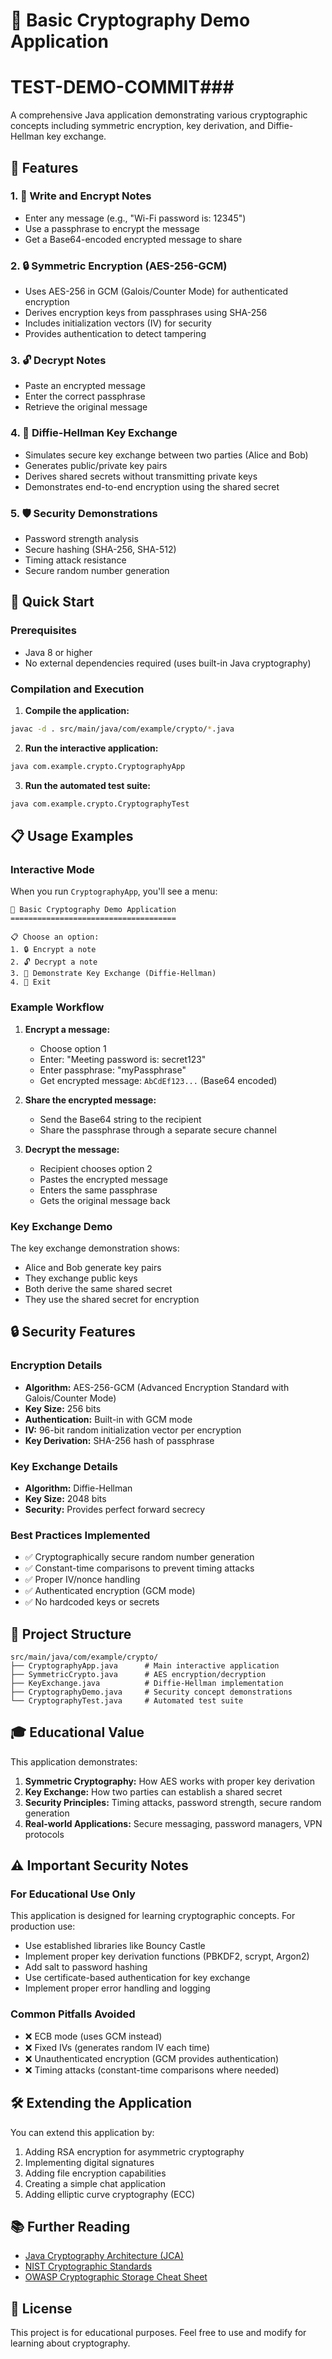 # 🔐 Basic Cryptography Demo Application
# TEST-DEMO-COMMIT###
A comprehensive Java application demonstrating various cryptographic concepts including symmetric encryption, key derivation, and Diffie-Hellman key exchange.

## 🌟 Features

### 1. 📝 Write and Encrypt Notes
- Enter any message (e.g., "Wi-Fi password is: 12345")
- Use a passphrase to encrypt the message
- Get a Base64-encoded encrypted message to share

### 2. 🔒 Symmetric Encryption (AES-256-GCM)
- Uses AES-256 in GCM (Galois/Counter Mode) for authenticated encryption
- Derives encryption keys from passphrases using SHA-256
- Includes initialization vectors (IV) for security
- Provides authentication to detect tampering

### 3. 🔓 Decrypt Notes
- Paste an encrypted message
- Enter the correct passphrase
- Retrieve the original message

### 4. 🤝 Diffie-Hellman Key Exchange
- Simulates secure key exchange between two parties (Alice and Bob)
- Generates public/private key pairs
- Derives shared secrets without transmitting private keys
- Demonstrates end-to-end encryption using the shared secret

### 5. 🛡️ Security Demonstrations
- Password strength analysis
- Secure hashing (SHA-256, SHA-512)
- Timing attack resistance
- Secure random number generation

## 🚀 Quick Start

### Prerequisites
- Java 8 or higher
- No external dependencies required (uses built-in Java cryptography)

### Compilation and Execution

1. **Compile the application:**
```bash
javac -d . src/main/java/com/example/crypto/*.java
```

2. **Run the interactive application:**
```bash
java com.example.crypto.CryptographyApp
```

3. **Run the automated test suite:**
```bash
java com.example.crypto.CryptographyTest
```

## 📋 Usage Examples

### Interactive Mode

When you run `CryptographyApp`, you'll see a menu:

```
🔐 Basic Cryptography Demo Application
=====================================

📋 Choose an option:
1. 🔒 Encrypt a note
2. 🔓 Decrypt a note
3. 🤝 Demonstrate Key Exchange (Diffie-Hellman)
4. 🚪 Exit
```

### Example Workflow

1. **Encrypt a message:**
   - Choose option 1
   - Enter: "Meeting password is: secret123"
   - Enter passphrase: "myPassphrase"
   - Get encrypted message: `AbCdEf123...` (Base64 encoded)

2. **Share the encrypted message:**
   - Send the Base64 string to the recipient
   - Share the passphrase through a separate secure channel

3. **Decrypt the message:**
   - Recipient chooses option 2
   - Pastes the encrypted message
   - Enters the same passphrase
   - Gets the original message back

### Key Exchange Demo

The key exchange demonstration shows:
- Alice and Bob generate key pairs
- They exchange public keys
- Both derive the same shared secret
- They use the shared secret for encryption

## 🔒 Security Features

### Encryption Details
- **Algorithm:** AES-256-GCM (Advanced Encryption Standard with Galois/Counter Mode)
- **Key Size:** 256 bits
- **Authentication:** Built-in with GCM mode
- **IV:** 96-bit random initialization vector per encryption
- **Key Derivation:** SHA-256 hash of passphrase

### Key Exchange Details
- **Algorithm:** Diffie-Hellman
- **Key Size:** 2048 bits
- **Security:** Provides perfect forward secrecy

### Best Practices Implemented
- ✅ Cryptographically secure random number generation
- ✅ Constant-time comparisons to prevent timing attacks
- ✅ Proper IV/nonce handling
- ✅ Authenticated encryption (GCM mode)
- ✅ No hardcoded keys or secrets

## 📁 Project Structure

```
src/main/java/com/example/crypto/
├── CryptographyApp.java      # Main interactive application
├── SymmetricCrypto.java      # AES encryption/decryption
├── KeyExchange.java          # Diffie-Hellman implementation
├── CryptographyDemo.java     # Security concept demonstrations
└── CryptographyTest.java     # Automated test suite
```

## 🎓 Educational Value

This application demonstrates:

1. **Symmetric Cryptography:** How AES works with proper key derivation
2. **Key Exchange:** How two parties can establish a shared secret
3. **Security Principles:** Timing attacks, password strength, secure random generation
4. **Real-world Applications:** Secure messaging, password managers, VPN protocols

## ⚠️ Important Security Notes

### For Educational Use Only
This application is designed for learning cryptographic concepts. For production use:

- Use established libraries like Bouncy Castle
- Implement proper key derivation functions (PBKDF2, scrypt, Argon2)
- Add salt to password hashing
- Use certificate-based authentication for key exchange
- Implement proper error handling and logging

### Common Pitfalls Avoided
- ❌ ECB mode (uses GCM instead)
- ❌ Fixed IVs (generates random IV each time)
- ❌ Unauthenticated encryption (GCM provides authentication)
- ❌ Timing attacks (constant-time comparisons where needed)

## 🛠️ Extending the Application

You can extend this application by:

1. Adding RSA encryption for asymmetric cryptography
2. Implementing digital signatures
3. Adding file encryption capabilities
4. Creating a simple chat application
5. Adding elliptic curve cryptography (ECC)

## 📚 Further Reading

- [Java Cryptography Architecture (JCA)](https://docs.oracle.com/javase/8/docs/technotes/guides/security/crypto/CryptoSpec.html)
- [NIST Cryptographic Standards](https://csrc.nist.gov/projects/cryptographic-standards-and-guidelines)
- [OWASP Cryptographic Storage Cheat Sheet](https://cheatsheetseries.owasp.org/cheatsheets/Cryptographic_Storage_Cheat_Sheet.html)

## 📄 License

This project is for educational purposes. Feel free to use and modify for learning about cryptography.
